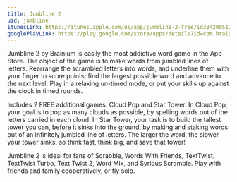 ```yaml
---
title: Jumbline 2
uid: jumbline
itunesLink: https://itunes.apple.com/us/app/jumbline-2-free/id384200512?mt=8
googlePlayLink: https://play.google.com/store/apps/details?id=com.brainium.jumbline2free&hl=en
---
```


Jumbline 2 by Brainium is easily the most addictive word game in the App Store. The object of the game is to make words from jumbled lines of letters. Rearrange the scrambled letters into words, and underline them with your finger to score points; find the largest possible word and advance to the next level. Play in a relaxing un-timed mode, or put your skills up against the clock in timed rounds.

Includes 2 FREE additional games: Cloud Pop and Star Tower. In Cloud Pop, your goal is to pop as many clouds as possible, by spelling words out of the letters carried in each cloud. In Star Tower, your task is to build the tallest tower you can, before it sinks into the ground, by making and staking words out of an infinitely jumbled line of letters. The larger the word, the slower your tower sinks, so think fast, think big, and save that tower!

Jumbline 2 is ideal for fans of Scrabble, Words With Friends, TextTwist, TextTwist Turbo, Text Twist 2, Word Mix, and Syrious Scramble. Play with friends and family cooperatively, or fly solo.
